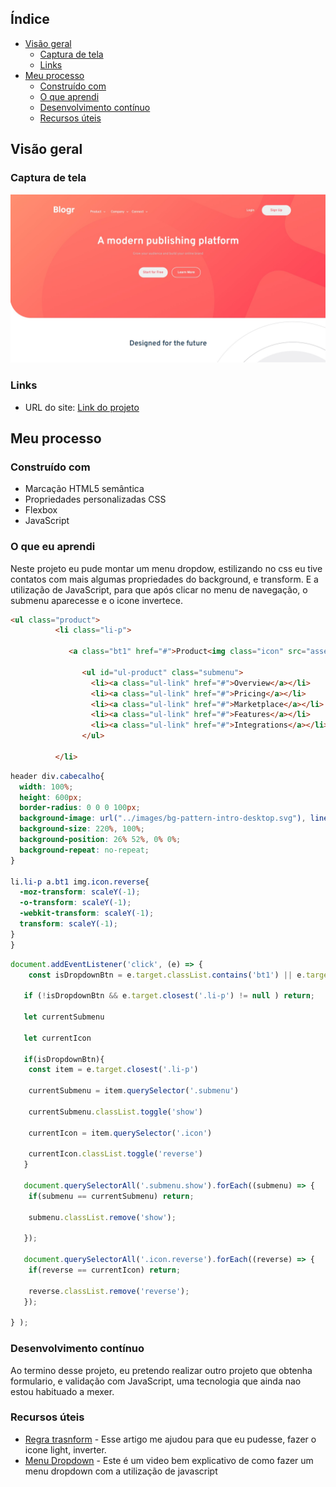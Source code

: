 ## Índice

- [Visão geral](#visão-geral)
   - [Captura de tela](#captura-de-tela)
   - [Links](#links)
- [Meu processo](#meu-processo)
   - [Construído com](#construído-com)
   - [O que aprendi](#o-que-aprendi)
   - [Desenvolvimento contínuo](#desenvolvimento-contínuo)
   - [Recursos úteis](#useful-resources)

## Visão geral

### Captura de tela

![](../images/projeto-desafiador.jpg)

### Links

 - URL do site: [Link do projeto](projeto-blogr.netlify.app)

## Meu processo

### Construído com

- Marcação HTML5 semântica
- Propriedades personalizadas CSS
- Flexbox
- JavaScript

### O que eu aprendi

Neste projeto eu pude montar um menu dropdow, estilizando no css eu tive contatos com mais algumas propriedades do background, e transform. E a utilização de JavaScript, para que após clicar no menu de navegação, o submenu aparecesse e o icone invertece. 

```html
<ul class="product">
          <li class="li-p">

             <a class="bt1" href="#">Product<img class="icon" src="assets/images/icon-arrow-light.svg" alt="icon-arrow-light"></a>

                <ul id="ul-product" class="submenu">
                  <li><a class="ul-link" href="#">Overview</a></li>
                  <li><a class="ul-link" href="#">Pricing</a></li>
                  <li><a class="ul-link" href="#">Marketplace</a></li>
                  <li><a class="ul-link" href="#">Features</a></li>
                  <li><a class="ul-link" href="#">Integrations</a></li>
                </ul>
          
          </li>
```

```css
header div.cabecalho{
  width: 100%;
  height: 600px;
  border-radius: 0 0 0 100px;
  background-image: url("../images/bg-pattern-intro-desktop.svg"), linear-gradient(138deg, #ff8f70,  #ff3d54);
  background-size: 220%, 100%;
  background-position: 26% 52%, 0% 0%;
  background-repeat: no-repeat;
}

li.li-p a.bt1 img.icon.reverse{
  -moz-transform: scaleY(-1);
  -o-transform: scaleY(-1);
  -webkit-transform: scaleY(-1);
  transform: scaleY(-1);
}
}
```
```js
document.addEventListener('click', (e) => {
    const isDropdownBtn = e.target.classList.contains('bt1') || e.target.classList.contains('icon') ;

   if (!isDropdownBtn && e.target.closest('.li-p') != null ) return;

   let currentSubmenu

   let currentIcon

   if(isDropdownBtn){
    const item = e.target.closest('.li-p')

    currentSubmenu = item.querySelector('.submenu')

    currentSubmenu.classList.toggle('show')

    currentIcon = item.querySelector('.icon')

    currentIcon.classList.toggle('reverse')
   }

   document.querySelectorAll('.submenu.show').forEach((submenu) => {
    if(submenu == currentSubmenu) return;

    submenu.classList.remove('show');

   });

   document.querySelectorAll('.icon.reverse').forEach((reverse) => {
    if(reverse == currentIcon) return;

    reverse.classList.remove('reverse');
   });

} );
```

### Desenvolvimento contínuo

  Ao termino desse projeto, eu pretendo realizar outro projeto que obtenha formulario, e validação com JavaScript, uma tecnologia que ainda nao estou habituado a mexer.

### Recursos úteis

- [Regra trasnform](https://horadecodar.com.br/2020/05/15/como-inverter-uma-imagem-com-css-espelhar-flip/) - Esse artigo me ajudou para que eu pudesse, fazer o icone light, inverter. 
- [Menu Dropdown](https://www.youtube.com/watch?v=1L50KvRK2Ic&t=1076s) - Este é um video bem explicativo de como fazer um menu dropdown com a utilização de javascript

